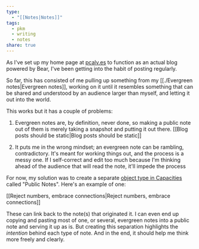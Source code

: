 ```yaml
---
type:
  - "[[Notes|Notes]]"
tags:
  - pkm
  - writing
  - notes
share: true
---
```


As I've set up my home page at [pcalv.es](https://pcalv.es) to function as an actual blog powered by Bear, I've been getting into the habit of posting regularly.

So far, this has consisted of me pulling up something from my [[./Evergreen notes|Evergreen notes]], working on it until it resembles something that can be shared and understood by an audience larger than myself, and letting it out into the world.

This works but it has a couple of problems:

1. Evergreen notes are, by definition, never done, so making a public note out of them is merely taking a snapshot and putting it out there. [[Blog posts should be static|Blog posts should be static]]

2. It puts me in the wrong mindset; an evergreen note can be rambling, contradictory. It's meant for working things out, and the process is a messy one. If I self-correct and edit too much because I'm thinking ahead of the audience that will read the note, it'll impede the process

For now, my solution was to create a separate [object type in Capacities](https://capacities.io/content-types) called "Public Notes". Here's an example of one:

[[Reject numbers, embrace connections|Reject numbers, embrace connections]]

These can link back to the note(s) that originated it. I can even end up copying and pasting most of one, or several, evergreen notes into a public note and serving it up as is. But creating this separation highlights the *intention* behind each type of note. And in the end, it should help me think more freely and clearly.

